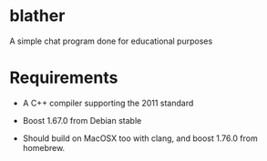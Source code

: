 # blather
A simple chat program done for educational purposes

# Requirements
- A C++ compiler supporting the 2011 standard
- Boost 1.67.0 from Debian stable

- Should build on MacOSX too with clang, and boost 1.76.0 from homebrew.
